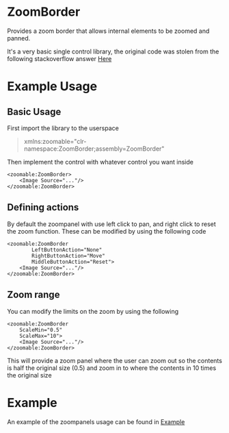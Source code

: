 # ZoomBorder
Provides a zoom border that allows internal elements to be zoomed and panned. 

It's a very basic single control library, the original code was stolen from the following stackoverflow answer [Here](https://stackoverflow.com/a/6782715)


# Example Usage

## Basic Usage

First import the library to the userspace

>   xmlns:zoomable="clr-namespace:ZoomBorder;assembly=ZoomBorder"


Then implement the control with whatever control you want inside
> 
    <zoomable:ZoomBorder>
        <Image Source="..."/>
    </zoomable:ZoomBorder>


## Defining actions

By default the zoompanel with use left click to pan, and right click to reset the zoom function. These can be modified by using the following code
>
    <zoomable:ZoomBorder            
            LeftButtonAction="None"
            RightButtonAction="Move"
            MiddleButtonAction="Reset">    
        <Image Source="..."/>
    </zoomable:ZoomBorder>

## Zoom range

You can modify the limits on the zoom by using the following
> 
    <zoomable:ZoomBorder
        ScaleMin="0.5"
        ScaleMax="10">
        <Image Source="..."/>
    </zoomable:ZoomBorder>

This will provide a zoom panel where the user can zoom out so the contents is half the original size (0.5) and zoom in to where the contents in 10 times the original size

# Example
An example of the zoompanels usage can be found in [Example](Example)